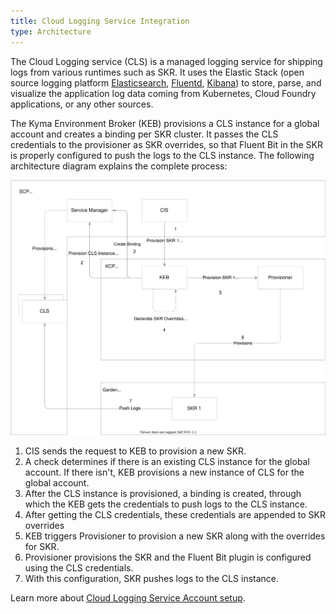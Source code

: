 ```yaml
---
title: Cloud Logging Service Integration
type: Architecture
---
```


The Cloud Logging service (CLS) is a managed logging service for shipping logs from various runtimes such as SKR. It uses the Elastic Stack (open source logging platform [Elasticsearch](https://www.elastic.co/about/free-and-open), [Fluentd](https://www.fluentd.org/), [Kibana](https://www.elastic.co/kibana)) to store, parse, and visualize the application log data coming from Kubernetes, Cloud Foundry applications, or any other sources.

The Kyma Environment Broker (KEB) provisions a CLS instance for a global account and creates a binding per SKR cluster. It passes the CLS credentials to the provisioner as SKR overrides, so that Fluent Bit in the SKR is properly configured to push the logs to the CLS instance. The following architecture diagram explains the complete process:

![CLS diagram](./assets/cls-int-diag.svg)

1. CIS sends the request to KEB to provision a new SKR.
2. A check determines if there is an existing CLS instance for the global account. If there isn't, KEB provisions a new instance of CLS for the global account.
3. After the CLS instance is provisioned, a binding is created, through which the KEB gets the credentials to push logs to the CLS instance.
4. After getting the CLS credentials, these credentials are appended to SKR overrides
5. KEB triggers Provisioner to provision a new SKR along with the overrides for SKR.
6. Provisioner provisions the SKR and the Fluent Bit plugin is configured using the CLS credentials.
7. With this configuration, SKR pushes logs to the CLS instance.

Learn more about [Cloud Logging Service Account setup](./03-12-cls-account-setup.md).
